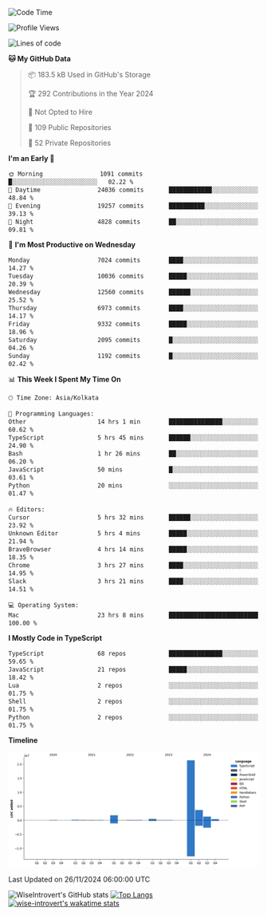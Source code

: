 <!--START_SECTION:waka-->
![Code Time](http://img.shields.io/badge/Code%20Time-1%2C888%20hrs%2058%20mins-blue)

![Profile Views](http://img.shields.io/badge/Profile%20Views-1-blue)

![Lines of code](https://img.shields.io/badge/From%20Hello%20World%20I%27ve%20Written-29.7%20million%20lines%20of%20code-blue)

**🐱 My GitHub Data** 

> 📦 183.5 kB Used in GitHub's Storage 
 > 
> 🏆 292 Contributions in the Year 2024
 > 
> 🚫 Not Opted to Hire
 > 
> 📜 109 Public Repositories 
 > 
> 🔑 52 Private Repositories 
 > 
**I'm an Early 🐤** 

```text
🌞 Morning                1091 commits        █░░░░░░░░░░░░░░░░░░░░░░░░   02.22 % 
🌆 Daytime                24036 commits       ████████████░░░░░░░░░░░░░   48.84 % 
🌃 Evening                19257 commits       ██████████░░░░░░░░░░░░░░░   39.13 % 
🌙 Night                  4828 commits        ██░░░░░░░░░░░░░░░░░░░░░░░   09.81 % 
```
📅 **I'm Most Productive on Wednesday** 

```text
Monday                   7024 commits        ████░░░░░░░░░░░░░░░░░░░░░   14.27 % 
Tuesday                  10036 commits       █████░░░░░░░░░░░░░░░░░░░░   20.39 % 
Wednesday                12560 commits       ██████░░░░░░░░░░░░░░░░░░░   25.52 % 
Thursday                 6973 commits        ████░░░░░░░░░░░░░░░░░░░░░   14.17 % 
Friday                   9332 commits        █████░░░░░░░░░░░░░░░░░░░░   18.96 % 
Saturday                 2095 commits        █░░░░░░░░░░░░░░░░░░░░░░░░   04.26 % 
Sunday                   1192 commits        █░░░░░░░░░░░░░░░░░░░░░░░░   02.42 % 
```


📊 **This Week I Spent My Time On** 

```text
🕑︎ Time Zone: Asia/Kolkata

💬 Programming Languages: 
Other                    14 hrs 1 min        ███████████████░░░░░░░░░░   60.62 % 
TypeScript               5 hrs 45 mins       ██████░░░░░░░░░░░░░░░░░░░   24.90 % 
Bash                     1 hr 26 mins        ██░░░░░░░░░░░░░░░░░░░░░░░   06.20 % 
JavaScript               50 mins             █░░░░░░░░░░░░░░░░░░░░░░░░   03.61 % 
Python                   20 mins             ░░░░░░░░░░░░░░░░░░░░░░░░░   01.47 % 

🔥 Editors: 
Cursor                   5 hrs 32 mins       ██████░░░░░░░░░░░░░░░░░░░   23.92 % 
Unknown Editor           5 hrs 4 mins        █████░░░░░░░░░░░░░░░░░░░░   21.94 % 
BraveBrowser             4 hrs 14 mins       █████░░░░░░░░░░░░░░░░░░░░   18.35 % 
Chrome                   3 hrs 27 mins       ████░░░░░░░░░░░░░░░░░░░░░   14.95 % 
Slack                    3 hrs 21 mins       ████░░░░░░░░░░░░░░░░░░░░░   14.51 % 

💻 Operating System: 
Mac                      23 hrs 8 mins       █████████████████████████   100.00 % 
```

**I Mostly Code in TypeScript** 

```text
TypeScript               68 repos            ███████████████░░░░░░░░░░   59.65 % 
JavaScript               21 repos            █████░░░░░░░░░░░░░░░░░░░░   18.42 % 
Lua                      2 repos             ░░░░░░░░░░░░░░░░░░░░░░░░░   01.75 % 
Shell                    2 repos             ░░░░░░░░░░░░░░░░░░░░░░░░░   01.75 % 
Python                   2 repos             ░░░░░░░░░░░░░░░░░░░░░░░░░   01.75 % 
```



**Timeline**

![Lines of Code chart](https://raw.githubusercontent.com/wise-introvert/wise-introvert/master/assets/bar_graph.png)


 Last Updated on 26/11/2024 06:00:00 UTC
<!--END_SECTION:waka-->

![WiseIntrovert's GitHub stats](https://github-readme-stats.vercel.app/api?username=wise-introvert&count_private=true&show_icons=true)
[![Top Langs](https://github-readme-stats.vercel.app/api/top-langs/?username=wise-introvert&langs_count=10)](https://github.com/anuraghazra/github-readme-stats)
[![wise-introvert's wakatime stats](https://github-readme-stats.vercel.app/api/wakatime?username=wiseintrovert)](https://github.com/anuraghazra/github-readme-stats)
